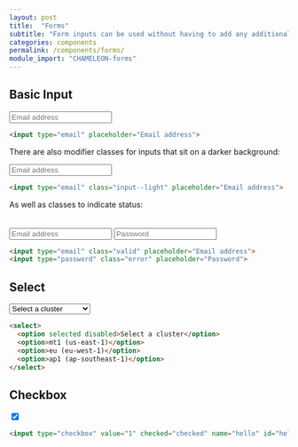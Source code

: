 ```yaml
---
layout: post
title:  "Forms"
subtitle: "Form inputs can be used without having to add any additional classes. With the exception of checkboxes and radios, they will always default to 100% width of their parent."
categories: components
permalink: /components/forms/
module_import: "CHAMELEON-forms"
---
```


## Basic Input
<div class="pattern">
  <input type="email" placeholder="Email address">
</div>

``` html
<input type="email" placeholder="Email address">
```

There are also modifier classes for inputs that sit on a darker background:

<div class="pattern pattern--dark">
  <input type="email" class="input--light" placeholder="Email address">
</div>

``` html
<input type="email" class="input--light" placeholder="Email address">
```

As well as classes to indicate status:

<div class="pattern">
  <input type="email" class="valid" placeholder="Email address">
  <input type="password" class="error" style="margin-top:20px" placeholder="Password">
</div>

``` html
<input type="email" class="valid" placeholder="Email address">
<input type="password" class="error" placeholder="Password">
```

## Select
<div class="pattern">
  <select>
    <option selected disabled>Select a cluster</option>
    <option>mt1 (us-east-1)</option>
    <option>eu (eu-west-1)</option>
    <option>ap1 (ap-southeast-1)</option>
  </select>
</div>

```html
<select>
  <option selected disabled>Select a cluster</option>
  <option>mt1 (us-east-1)</option>
  <option>eu (eu-west-1)</option>
  <option>ap1 (ap-southeast-1)</option>
</select>
```

## Checkbox
<div class="pattern">
  <input type="checkbox" value="1" checked="checked" name="hello" id="hello">
</div>

```html
<input type="checkbox" value="1" checked="checked" name="hello" id="hello">
```
